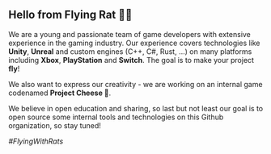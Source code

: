 ## Hello from Flying Rat 🐀👋

We are a young and passionate team of game developers with extensive experience in the gaming industry. Our experience covers technologies like **Unity**, **Unreal** and custom engines (C++, C#, Rust, ...) on many platforms including **Xbox**, **PlayStation** and **Switch**.
The goal is to make your project **fly**!

We also want to express our creativity - we are working on an internal game codenamed **Project Cheese 🧀**.

We believe in open education and sharing, so last but not least our goal is to open source some internal tools and technologies on this Github organization, so stay tuned!

_#FlyingWithRats_
